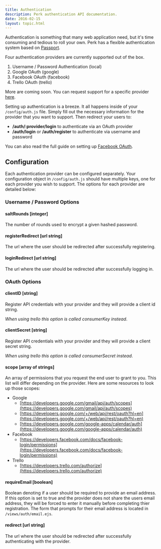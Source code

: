 ```yaml
---
title: Authentication
description: Perk authentication API documentation.
date: 2016-02-15
layout: topic.html
---
```


Authentication is something that many web application need, but it's time consuming and tedious to roll your own. Perk has a flexible authentication system based on [Passport](http://passportjs.org/).

Four authentication providers are currently supported out of the box.

1. Username / Password Authentication (local)
1. Google OAuth (google)
1. Facebook OAuth (facebook)
1. Trello OAuth (trello)

More are coming soon. You can request support for a specific provider [here](https://github.com/alarner/perk/issues/1).

Setting up authentication is a breeze. It all happens inside of your `/config/auth.js` file. Simply fill out the necessary information for the provider that you want to support. Then redirect your users to:

* **/auth/:provider/login** to authenticate via an OAuth provider
* **/auth/login** or **/auth/register** to authenticate via username and password

You can also read the full guide on setting up [Facebook OAuth](/guides/user-auth-with-facebook.html).

## Configuration

Each authentication provider can be configured separately. Your configuration object in `/config/auth.js` should have multiple keys, one for each provider you wish to support. The options for each provider are detailed below:

### Username / Password Options

#### saltRounds [integer]

The number of rounds used to encrypt a given hashed password.

#### registerRedirect [url string]

The url where the user should be redirected after successfully registering.

#### loginRedirect [url string]

The url where the user should be redirected after successfully logging in.

### OAuth Options

#### clientID [string]

Register API credentials with your provider and they will provide a client id string.

*When using trello this option is called consumerKey instead*.

#### clientSecret [string]

Register API credentials with your provider and they will provide a client secret string.

*When using trello this option is called consumerSecret instead*.

#### scope [array of strings]

An array of permissions that you request the end user to grant to you. This list will differ depending on the provider. Here are some resources to look up those scopes:

* Google
	* [https://developers.google.com/gmail/api/auth/scopes](https://developers.google.com/gmail/api/auth/scopes)
	* [https://developers.google.com/+/web/api/rest/oauth?hl=en](https://developers.google.com/+/web/api/rest/oauth?hl=en)
	* [https://developers.google.com/google-apps/calendar/auth](https://developers.google.com/google-apps/calendar/auth)
* Facebook
	* [https://developers.facebook.com/docs/facebook-login/permissions](https://developers.facebook.com/docs/facebook-login/permissions)
* Trello
	* [https://developers.trello.com/authorize](https://developers.trello.com/authorize)

#### requireEmail [boolean]

Boolean denoting if a user should be required to provide an email address. If this option is set to true and the provider does not share the users email address, they will be forced to enter it manually before completing thier registration. The form that prompts for their email address is located in `/views/auth/email.ejs`.

#### redirect [url string]

The url where the user should be redirected after successfully authenticating with the provider.